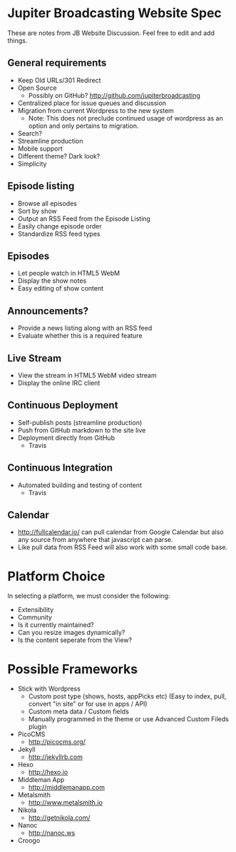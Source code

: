 # Jupiter Broadcasting Website Spec

These are notes from JB Website Discussion. Feel free to edit and add things.

## General requirements
* Keep Old URLs/301 Redirect
* Open Source
  * Possibly on GitHub? http://github.com/jupiterbroadcasting
* Centralized place for issue queues and discussion
* Migration from current Wordpress to the new system
  * Note: This does not preclude continued usage of wordpress as an option and only pertains to migration.
* Search?
* Streamline production
* Mobile support
* Different theme? Dark look?
* Simplicity

## Episode listing
* Browse all episodes
* Sort by show
* Output an RSS Feed from the Episode Listing
* Easily change episode order
* Standardize RSS feed types

## Episodes
* Let people watch in HTML5 WebM
* Display the show notes
* Easy editing of show content

## Announcements?
* Provide a news listing along with an RSS feed
* Evaluate whether this is a required feature

## Live Stream
* View the stream in HTML5 WebM video stream
* Display the online IRC client

## Continuous Deployment
* Self-publish posts (streamline production)
* Push from GitHub markdown to the site live
* Deployment directly from GitHub
  * Travis

## Continuous Integration
* Automated building and testing of content
  * Travis

## Calendar
* http://fullcalendar.io/ can pull calendar from Google Calendar but also any source from anywhere that javascript can parse. 
* Like pull data from RSS Feed will also work with some small code base.


# Platform Choice
In selecting a platform, we must consider the following:
* Extensibility
* Community
* Is it currently maintained?
* Can you resize images dynamically?
* Is the content seperate from the View?

# Possible Frameworks
* Stick with Wordpress
  * Custom post type (shows, hosts, appPicks etc) (Easy to index, pull, convert "in site" or for use in apps / API)
  * Custom meta data / Custom fields
  * Manually programmed in the theme or use Advanced Custom Fileds plugin
* PicoCMS
  *  http://picocms.org/
* Jekyll
  * http://jekyllrb.com
* Hexo
  * http://hexo.io
* Middleman App
  * http://middlemanapp.com
* Metalsmith
  * http://www.metalsmith.io
* Nikola
  * http://getnikola.com/
* Nanoc
  * http://nanoc.ws
* Croogo
